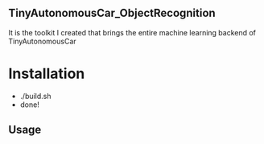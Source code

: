## TinyAutonomousCar_ObjectRecognition

It is the toolkit I created that brings the entire machine learning backend of TinyAutonomousCar

# Installation
 * ./build.sh
 * done!

## Usage
